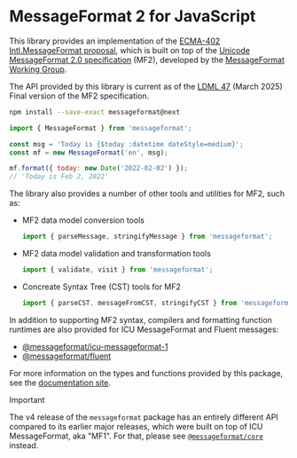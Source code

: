 # MessageFormat 2 for JavaScript

This library provides an implementation of the [ECMA-402 Intl.MessageFormat proposal],
which is built on top of the [Unicode MessageFormat 2.0 specification] (MF2),
developed by the [MessageFormat Working Group].

The API provided by this library is current as of the [LDML 47] (March 2025)
Final version of the MF2 specification.

[ecma-402 intl.messageformat proposal]: https://github.com/dminor/proposal-intl-messageformat/
[unicode messageformat 2.0 specification]: https://unicode.org/reports/tr35/tr35-messageFormat.html
[messageformat working group]: https://github.com/unicode-org/message-format-wg
[ldml 47]: https://www.unicode.org/reports/tr35/tr35-75/tr35-messageFormat.html

```sh
npm install --save-exact messageformat@next
```

```js
import { MessageFormat } from 'messageformat';

const msg = 'Today is {$today :datetime dateStyle=medium}';
const mf = new MessageFormat('en', msg);

mf.format({ today: new Date('2022-02-02') });
// 'Today is Feb 2, 2022'
```

The library also provides a number of other tools and utilities for MF2, such as:

- MF2 data model conversion tools

  ```js
  import { parseMessage, stringifyMessage } from 'messageformat';
  ```

- MF2 data model validation and transformation tools

  ```js
  import { validate, visit } from 'messageformat';
  ```

- Concreate Syntax Tree (CST) tools for MF2
  ```js
  import { parseCST, messageFromCST, stringifyCST } from 'messageformat/cst';
  ```

In addition to supporting MF2 syntax,
compilers and formatting function runtimes are also provided for
ICU MessageFormat and Fluent messages:

- [@messageformat/icu-messageformat-1](https://www.npmjs.com/package/@messageformat/icu-messageformat-1)
- [@messageformat/fluent](https://www.npmjs.com/package/@messageformat/fluent)

For more information on the types and functions provided by this package,
see the [documentation site](https://messageformat.github.io/).

> [!IMPORTANT]
> The v4 release of the `messageformat` package has
> an entirely different API compared to its earlier major releases,
> which were built on top of ICU MessageFormat, aka "MF1".
> For that,
> please see [`@messageformat/core`](https://www.npmjs.com/package/@messageformat/core) instead.
